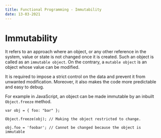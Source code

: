 ```yaml
---
title: Functional Programming - Immutability
date: 13-03-2021
---
```


# Immutability

It refers to an approach where an object, or any other reference in the system, value or state is not changed once it is created. Such an object is called as an `immutable object`. On the contrary, a `mutable object` is an object whose value can be modified. 

It is required to impose a strict control on the data and prevent it from unwanted modification. Moreover, it also makes the code more predictable and easy to debug. 

For example in JavaScript, an object can be made immutable by an inbuilt `Object.freeze` method.

```
var obj = { foo: "bar" };

Object.freeze(obj); // Making the object restricted to change.

obj.foo = 'foobar'; // Cannot be changed because the object is immutable
```
